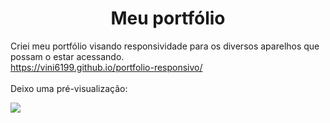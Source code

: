 <h1 align="center">Meu portfólio</h1>

Criei meu portfólio visando responsividade para os diversos aparelhos que possam o estar acessando.<br>
<a src="https://vini6199.github.io/portfolio-responsivo/">https://vini6199.github.io/portfolio-responsivo/</a>
<br><br>
Deixo uma pré-visualização:

<img align="center" src="![image](https://github.com/user-attachments/assets/17dfa670-b416-470e-92eb-b75945c9d7bf)
"></img>

